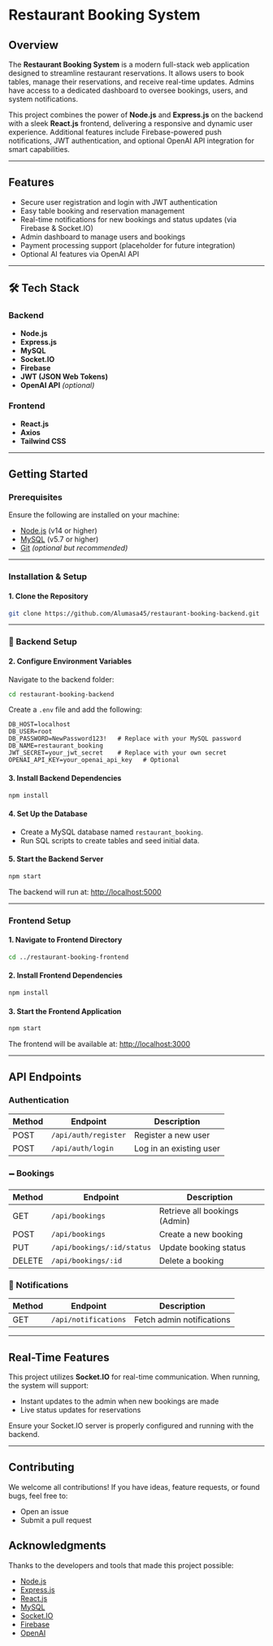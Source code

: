 #  Restaurant Booking System

##  Overview

The **Restaurant Booking System** is a modern full-stack web application designed to streamline restaurant reservations. It allows users to book tables, manage their reservations, and receive real-time updates. Admins have access to a dedicated dashboard to oversee bookings, users, and system notifications.

This project combines the power of **Node.js** and **Express.js** on the backend with a sleek **React.js** frontend, delivering a responsive and dynamic user experience. Additional features include Firebase-powered push notifications, JWT authentication, and optional OpenAI API integration for smart capabilities.

---

##  Features

*  Secure user registration and login with JWT authentication
*  Easy table booking and reservation management
*  Real-time notifications for new bookings and status updates (via Firebase & Socket.IO)
*  Admin dashboard to manage users and bookings
*  Payment processing support (placeholder for future integration)
*  Optional AI features via OpenAI API

---

## 🛠️ Tech Stack

###  Backend

* **Node.js**
* **Express.js**
* **MySQL**
* **Socket.IO**
* **Firebase**
* **JWT (JSON Web Tokens)**
* **OpenAI API** *(optional)*

###  Frontend

* **React.js**
* **Axios**
* **Tailwind CSS**

---

##  Getting Started

###  Prerequisites

Ensure the following are installed on your machine:

* [Node.js](https://nodejs.org/) (v14 or higher)
* [MySQL](https://www.mysql.com/) (v5.7 or higher)
* [Git](https://git-scm.com/) *(optional but recommended)*

---

###  Installation & Setup

#### 1. Clone the Repository

```bash
git clone https://github.com/Alumasa45/restaurant-booking-backend.git
```

---

### 🔧 Backend Setup

#### 2. Configure Environment Variables

Navigate to the backend folder:

```bash
cd restaurant-booking-backend
```

Create a `.env` file and add the following:

```env
DB_HOST=localhost
DB_USER=root
DB_PASSWORD=NewPassword123!   # Replace with your MySQL password
DB_NAME=restaurant_booking
JWT_SECRET=your_jwt_secret    # Replace with your own secret
OPENAI_API_KEY=your_openai_api_key   # Optional
```

#### 3. Install Backend Dependencies

```bash
npm install
```

#### 4. Set Up the Database

* Create a MySQL database named `restaurant_booking`.
* Run SQL scripts to create tables and seed initial data.

#### 5. Start the Backend Server

```bash
npm start
```

The backend will run at: [http://localhost:5000](http://localhost:5000)

---

###  Frontend Setup

#### 1. Navigate to Frontend Directory

```bash
cd ../restaurant-booking-frontend
```

#### 2. Install Frontend Dependencies

```bash
npm install
```

#### 3. Start the Frontend Application

```bash
npm start
```

The frontend will be available at: [http://localhost:3000](http://localhost:3000)

---

## API Endpoints

###  Authentication

| Method | Endpoint             | Description             |
| ------ | -------------------- | ----------------------- |
| POST   | `/api/auth/register` | Register a new user     |
| POST   | `/api/auth/login`    | Log in an existing user |

### 🗕️ Bookings

| Method | Endpoint                   | Description                   |
| ------ | -------------------------- | ----------------------------- |
| GET    | `/api/bookings`            | Retrieve all bookings (Admin) |
| POST   | `/api/bookings`            | Create a new booking          |
| PUT    | `/api/bookings/:id/status` | Update booking status         |
| DELETE | `/api/bookings/:id`        | Delete a booking              |

### 🔔 Notifications

| Method | Endpoint             | Description               |
| ------ | -------------------- | ------------------------- |
| GET    | `/api/notifications` | Fetch admin notifications |

---

##  Real-Time Features

This project utilizes **Socket.IO** for real-time communication. When running, the system will support:

* Instant updates to the admin when new bookings are made
* Live status updates for reservations

Ensure your Socket.IO server is properly configured and running with the backend.

---

##  Contributing

We welcome all contributions! If you have ideas, feature requests, or found bugs, feel free to:

*  Open an issue
*  Submit a pull request





##  Acknowledgments

Thanks to the developers and tools that made this project possible:

* [Node.js](https://nodejs.org/)
* [Express.js](https://expressjs.com/)
* [React.js](https://reactjs.org/)
* [MySQL](https://www.mysql.com/)
* [Socket.IO](https://socket.io/)
* [Firebase](https://firebase.google.com/)
* [OpenAI](https://platform.openai.com/)

